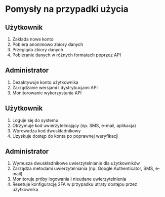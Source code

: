 # Pomysły na przypadki użycia

## Użytkownik
1.  Zakłada nowe konto
2.  Pobiera anonimowo zbiory danych
3.  Przegląda zbiory danych
4.  Pobieranie danych w różnych formatach poprzez API

## Administrator
1. Dezaktywuje konto użytkownika
2. Zarządzanie wersjami i dystrybucjami API
3. Monitorowanie wykorzystania API


## Użytkownik
1. Loguje się do systemu
2. Otrzymuje kod uwierzytelniający (np. SMS, e-mail, aplikacja)
3. Wprowadza kod dwuskładnikowy
4. Uzyskuje dostęp do konta po poprawnej weryfikacji
## Administrator
1. Wymusza dwuskładnikowe uwierzytelnianie dla użytkowników
2. Zarządza metodami uwierzytelniania (np. Google Authenticator, SMS, e-mail)
3. Monitoruje próby logowania i nieudane uwierzytelnienia
4. Resetuje konfigurację 2FA w przypadku utraty dostępu przez użytkownika